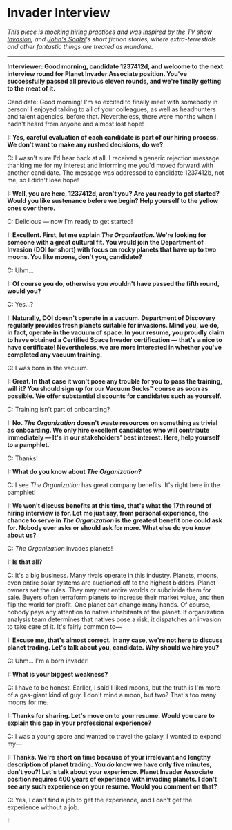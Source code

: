 # Invader Interview

*This piece is mocking hiring practices and was inspired by the TV show [Invasion](https://en.wikipedia.org/wiki/Invasion_(2021_TV_series)), and [John's Scalzi](https://en.wikipedia.org/wiki/John_Scalzi)'s short fiction stories, where extra-terrestials and other fantastic things are treated as mundane.*

---

**Interviewer: Good morning, candidate 1237412d, and welcome to the next interview round for Planet Invader Associate position. You've successfully passed all previous eleven rounds, and we're finally getting to the meat of it.**

Candidate: Good morning! I'm so excited to finally meet with somebody in person! I enjoyed talking to all of your colleagues, as well as headhunters and talent agencies, before that. Nevertheless, there were months when I hadn't heard from anyone and almost lost hope!

**I: Yes, careful evaluation of each candidate is part of our hiring process. We don't want to make any rushed decisions, do we?**

C: I wasn't sure I'd hear back at all. I received a generic rejection message thanking me for my interest and informing me you'd moved forward with another candidate. The message was addressed to candidate 1237412b, not me, so I didn't lose hope! 

**I: Well, you are here, 1237412d, aren't you? Are you ready to get started? Would you like sustenance before we begin? Help yourself to the yellow ones over there.**

C: Delicious — now I'm ready to get started!

**I: Excellent. First, let me explain *The Organization*. We're looking for someone with a great cultural fit. You would join the Department of Invasion (DOI for short) with focus on rocky planets that have up to two moons. You like moons, don't you, candidate?**

C: Uhm…

**I: Of course you do, otherwise you wouldn't have passed the fifth round, would you?**

C: Yes…?

**I: Naturally, DOI doesn't operate in a vacuum. Department of Discovery regularly provides fresh planets suitable for invasions. Mind you, we do, in fact, operate in the vacuum of space. In your resume, you proudly claim to have obtained a Certified Space Invader certification — that's a nice to have certificate! Nevertheless, we are more interested in whether you've completed any vacuum training.**

C: I was born in the vacuum.

**I: Great. In that case it won't pose any trouble for you to pass the training, will it? You should sign up for our Vacuum Sucks™ course as soon as possible. We offer substantial discounts for candidates such as yourself.**

C: Training isn't part of onboarding?

**I: No. *The Organization* doesn't waste resources on something as trivial as onboarding. We only hire excellent candidates who will contribute immediately — It's in our stakeholders' best interest. Here, help yourself to a pamphlet.**

C: Thanks!

**I: What do you know about *The Organization*?**

C: I see *The Organization* has great company benefits. It's right here in the pamphlet!

**I: We won't discuss benefits at this time, that's what the 17th round of hiring interview is for. Let me just say, from personal experience, the chance to serve in *The Organization* is the greatest benefit one could ask for. Nobody ever asks or should ask for more. What else do you know about us?**

C: *The Organization* invades planets!

**I: Is that all?**

C: It's a big business. Many rivals operate in this industry. Planets, moons, even entire solar systems are auctioned off to the highest bidders. Planet owners set the rules. They may rent entire worlds or subdivide them for sale. Buyers often terraform planets to increase their market value, and then flip the world for profit. One planet can change many hands. Of course, nobody pays any attention to native inhabitants of the planet. If organization analysis team determines that natives pose a risk, it dispatches an invasion to take care of it. It's fairly common to—

**I: Excuse me, that's almost correct. In any case, we're not here to discuss planet trading. Let's talk about you, candidate. Why should we hire you?**

C: Uhm… I'm a born invader!

**I: What is your biggest weakness?**

C: I have to be honest. Earlier, I said I liked moons, but the truth is I'm more of a gas-giant kind of guy. I don't mind a moon, but two? That's too many moons for me.

**I: Thanks for sharing. Let's move on to your resume. Would you care to explain this gap in your professional experience?**

C: I was a young spore and wanted to travel the galaxy. I wanted to expand my—

**I: Thanks. We're short on time because of your irrelevant and lengthy description of planet trading. You *do* know we have only five minutes, don't you?! Let's talk about your experience. Planet Invader Associate position requires 400 years of experience with invading planets. I don't see any such experience on your resume. Would you comment on that?**

C: Yes, I can't find a job to get the experience, and I can't get the experience without a job.

I:
